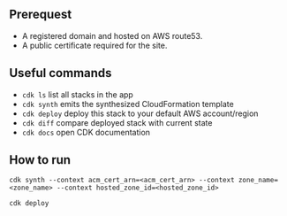 ## Prerequest
- A registered domain and hosted on AWS route53.
- A public certificate required for the site.


## Useful commands

 * `cdk ls`          list all stacks in the app
 * `cdk synth`       emits the synthesized CloudFormation template
 * `cdk deploy`      deploy this stack to your default AWS account/region
 * `cdk diff`        compare deployed stack with current state
 * `cdk docs`        open CDK documentation

## How to run

```
cdk synth --context acm_cert_arn=<acm_cert_arn> --context zone_name=<zone_name> --context hosted_zone_id=<hosted_zone_id> 

cdk deploy
```